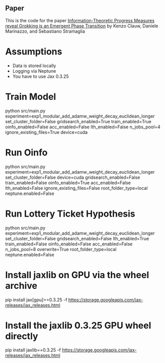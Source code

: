 ## Paper

This is the code for the paper [Information-Theoretic Progress Measures reveal Grokking is an Emergent Phase Transition](https://openreview.net/pdf?id=Q4NH6hEPIX) by Kenzo Clauw, Daniele Marinazzo, and Sebastiano Stramaglia


# Assumptions
- Data is stored locally
- Logging via Neptune
- You have to use Jax 0.3.25

# Train Model
python src/main.py experiment=exp1_modular_add_adamw_weight_decay_euclidean_longer set_cluster_folder=False gridsearch_enabled=True train_enabled=True oinfo_enabled=False acc_enabled=False lth_enabled=False n_jobs_pool=4 ignore_existing_files=True device=cuda

# Run Oinfo
python src/main.py experiment=exp1_modular_add_adamw_weight_decay_euclidean_longer set_cluster_folder=False device=cuda gridsearch_enabled=False train_enabled=False oinfo_enabled=True acc_enabled=False lth_enabled=False ignore_existing_files=False root_folder_type=local neptune.enabled=False

# Run Lottery Ticket Hypothesis
python src/main.py experiment=exp1_modular_add_adamw_weight_decay_euclidean_longer set_cluster_folder=False gridsearch_enabled=False lth_enabled=True train_enabled=False oinfo_enabled=False acc_enabled=False n_jobs_pool=8 overwrite=True root_folder_type=local neptune.enabled=False

# Install jaxlib on GPU via the wheel archive
pip install jax[gpu]==0.3.25 -f https://storage.googleapis.com/jax-releases/jax_releases.html

# Install the jaxlib 0.3.25 GPU wheel directly
pip install jaxlib==0.3.25 -f https://storage.googleapis.com/jax-releases/jax_releases.html



